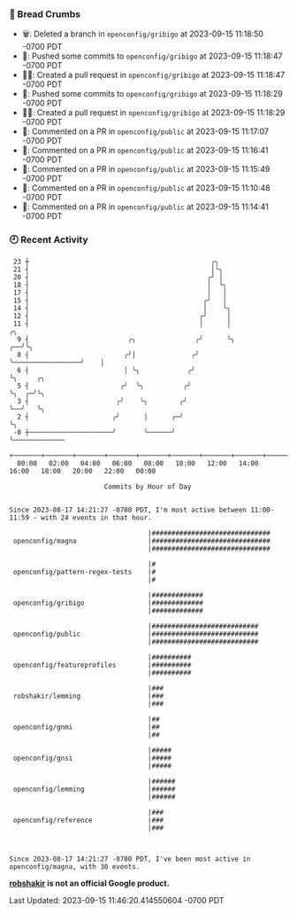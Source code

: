 ### 🍞 Bread Crumbs

 * 🗑: Deleted a branch in `openconfig/gribigo` at 2023-09-15 11:18:50 -0700 PDT
 * 🚢: Pushed some commits to `openconfig/gribigo` at 2023-09-15 11:18:47 -0700 PDT
 * ✍🏼: Created a pull request in `openconfig/gribigo` at 2023-09-15 11:18:47 -0700 PDT
 * 🚢: Pushed some commits to `openconfig/gribigo` at 2023-09-15 11:18:29 -0700 PDT
 * ✍🏼: Created a pull request in `openconfig/gribigo` at 2023-09-15 11:18:29 -0700 PDT
 * 💬: Commented on a PR in  `openconfig/public` at 2023-09-15 11:17:07 -0700 PDT
 * 💬: Commented on a PR in  `openconfig/public` at 2023-09-15 11:16:41 -0700 PDT
 * 💬: Commented on a PR in  `openconfig/public` at 2023-09-15 11:15:49 -0700 PDT
 * 💬: Commented on a PR in  `openconfig/public` at 2023-09-15 11:10:48 -0700 PDT
 * 💬: Commented on a PR in  `openconfig/public` at 2023-09-15 11:14:41 -0700 PDT

### 🕘 Recent Activity
```
 23 ┼                                              ╭╮
 21 ┤                                              │╰╮
 20 ┤                                             ╭╯ │
 18 ┤                                             │  ╰╮
 17 ┤                                             │   │
 15 ┤                                            ╭╯   │
 14 ┤                                            │    ╰╮
 12 ┤                                           ╭╯     │
 11 ┤                                           │      │                     ╭╮
  9 ┤                         ╭╮               ╭╯      ╰╮                 ╭──╯╰╮
  8 ┤                        ╭╯│              ╭╯        ╰─────────────────╯    │
  6 ┤                        │ ╰╮            ╭╯                                ╰╮     ╭╮
  5 ┤                       ╭╯  ╰╮          ╭╯                                  ╰╮  ╭─╯╰╮
  3 ┤                      ╭╯    ╰╮        ╭╯                                    ╰──╯   ╰╮
  2 ┤                     ╭╯      │      ╭─╯                                             ╰╮
 -0 ┼─────────────────────╯       ╰──────╯                                                ╰─────────────
    +───────+───────+───────+───────+───────+───────+───────+───────+───────+───────+───────+───────+────
  00:00   02:00   04:00   06:00   08:00   10:00   12:00   14:00   16:00   18:00   20:00   22:00   00:00   

						Commits by Hour of Day


Since 2023-08-17 14:21:27 -0700 PDT, I'm most active between 11:00-11:59 - with 24 events in that hour.

```



```
                                   |##############################
 openconfig/magna                  |##############################
                                   |##############################

                                   |#
 openconfig/pattern-regex-tests    |#
                                   |#

                                   |#############
 openconfig/gribigo                |#############
                                   |#############

                                   |###########################
 openconfig/public                 |###########################
                                   |###########################

                                   |##########
 openconfig/featureprofiles        |##########
                                   |##########

                                   |###
 robshakir/lemming                 |###
                                   |###

                                   |##
 openconfig/gnmi                   |##
                                   |##

                                   |#####
 openconfig/gnsi                   |#####
                                   |#####

                                   |######
 openconfig/lemming                |######
                                   |######

                                   |###
 openconfig/reference              |###
                                   |###



Since 2023-08-17 14:21:27 -0700 PDT, I've been most active in openconfig/magna, with 30 events.

```
**[robshakir](mailto:robjs@google.com) is not an official Google product.**  


Last Updated: 2023-09-15 11:46:20.414550604 -0700 PDT
